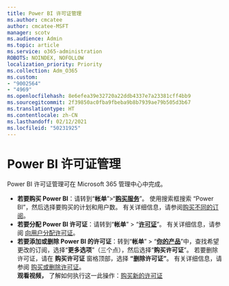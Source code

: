 ```yaml
---
title: Power BI 许可证管理
ms.author: cmcatee
author: cmcatee-MSFT
manager: scotv
ms.audience: Admin
ms.topic: article
ms.service: o365-administration
ROBOTS: NOINDEX, NOFOLLOW
localization_priority: Priority
ms.collection: Adm_O365
ms.custom:
- "9002564"
- "4969"
ms.openlocfilehash: 8e6efea39e32720a22ddb4337e7a23381cff4bb9
ms.sourcegitcommit: 2f39850ac0fba9fbeba9b8b7939ae79b505d3b67
ms.translationtype: HT
ms.contentlocale: zh-CN
ms.lasthandoff: 02/12/2021
ms.locfileid: "50231925"
---
```

# <a name="power-bi-license-management"></a>Power BI 许可证管理

Power BI 许可证管理可在 Microsoft 365 管理中心中完成。

- **若要购买 Power BI**：请转到“**帐单**”\>“**[购买服务](https://go.microsoft.com/fwlink/p/?linkid=868433)**”。 使用搜索框搜索 “Power BI”，然后选择要购买的计划和用户数。 有关详细信息，请参阅[购买不同的订阅](https://docs.microsoft.com/microsoft-365/commerce/try-or-buy-microsoft-365#buy-a-different-subscription)。
- **若要分配 Power BI 许可证**：请转到“**帐单**” > “**[许可证](https://go.microsoft.com/fwlink/p/?linkid=842264)**”。 有关详细信息，请参阅 [向用户分配许可证](https://docs.microsoft.com/microsoft-365/admin/manage/assign-licenses-to-users)。
- **若要添加或删除 Power BI 的许可证**：转到“**帐单**” > “**[你的产品](https://go.microsoft.com/fwlink/p/?linkid=842054)**”中，查找希望更改的订阅，选择“**更多选项**”（三个点），然后选择“**购买许可证**”。 若要删除许可证，请在 **购买许可证** 窗格顶部，选择 **“删除许可证”**。 有关详细信息，请参阅 [购买或删除许可证](https://docs.microsoft.com/microsoft-365/commerce/licenses/buy-licenses)。\
**观看视频，** 了解如何执行这一此操作：[购买新的许可证](https://go.microsoft.com/fwlink/p/?linkid=2154857)